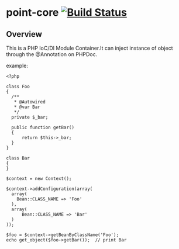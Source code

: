 # point-core [![Build Status](https://travis-ci.org/samejack/point-core.svg?branch=master)](https://travis-ci.org/samejack/point-core)

## Overview
This is a PHP IoC/DI Module Container.It can inject instance of object through the @Annotation on PHPDoc.

example:

  
    <?php
    
    class Foo
    {
      /**
       * @Autowired
       * @var Bar
       */
      private $_bar;
  
      public function getBar()
      {
          return $this->_bar;
      }
    }
    
    class Bar
    {
    }
    
    $context = new Context();
    
    $context->addConfiguration(array(
      array(
        Bean::CLASS_NAME => 'Foo'
      ),
      array(
          Bean::CLASS_NAME => 'Bar'
      )
    ));
    
    $foo = $context->getBeanByClassName('Foo');
    echo get_object($foo->getBar());  // print Bar
